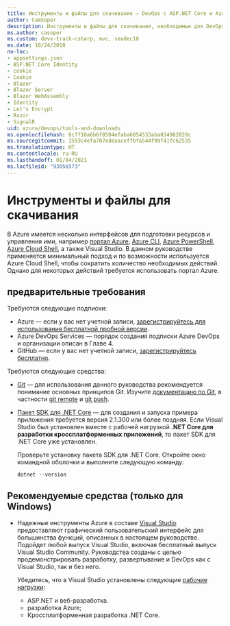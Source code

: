 ```yaml
---
title: Инструменты и файлы для скачивания — DevOps с ASP.NET Core и Azure
author: CamSoper
description: Инструменты и файлы для скачивания, необходимые для DevOps с ASP.NET Core и Azure.
ms.author: casoper
ms.custom: devx-track-csharp, mvc, seodec18
ms.date: 10/24/2018
no-loc:
- appsettings.json
- ASP.NET Core Identity
- cookie
- Cookie
- Blazor
- Blazor Server
- Blazor WebAssembly
- Identity
- Let's Encrypt
- Razor
- SignalR
uid: azure/devops/tools-and-downloads
ms.openlocfilehash: 8c7f10a6b6f8504efaba6054533aba034982820c
ms.sourcegitcommit: 3593c4efa707edeaaceffbfa544f99f41fc62535
ms.translationtype: HT
ms.contentlocale: ru-RU
ms.lasthandoff: 01/04/2021
ms.locfileid: "93056573"
---
```

# <a name="tools-and-downloads"></a>Инструменты и файлы для скачивания

В Azure имеется несколько интерфейсов для подготовки ресурсов и управления ими, например [портал Azure](https://portal.azure.com), [Azure CLI](/cli/azure/), [Azure PowerShell](/powershell/azure/overview), [Azure Cloud Shell](https://shell.azure.com/bash), а также Visual Studio. В данном руководстве применяется минимальный подход и по возможности используется Azure Cloud Shell, чтобы сократить количество необходимых действий. Однако для некоторых действий требуется использовать портал Azure.

## <a name="prerequisites"></a>предварительные требования

Требуются следующие подписки:

* Azure &mdash; если у вас нет учетной записи, [зарегистрируйтесь для использования бесплатной пробной версии](https://azure.microsoft.com/free/dotnet/).
* Azure DevOps Services &mdash; порядок создания подписки Azure DevOps и организации описан в Главе 4.
* GitHub &mdash; если у вас нет учетной записи, [зарегистрируйтесь бесплатно](https://github.com/join).

Требуются следующие средства:

* [Git](https://git-scm.com/downloads) &mdash; для использования данного руководства рекомендуется понимание основных принципов Git. Изучите [документацию по Git](https://git-scm.com/doc), в частности [git remote](https://git-scm.com/docs/git-remote) и [git push](https://git-scm.com/docs/git-push).
* [Пакет SDK для .NET Core](https://dotnet.microsoft.com/download/) &mdash; для создания и запуска примера приложения требуется версия 2.1.300 или более поздняя. Если Visual Studio был установлен вместе с рабочей нагрузкой **.NET Core для разработки кроссплатформенных приложений**, то пакет SDK для .NET Core уже установлен.

    Проверьте установку пакета SDK для .NET Core. Откройте окно командной оболочки и выполните следующую команду:

    ```dotnetcli
    dotnet --version
    ```

## <a name="recommended-tools-windows-only"></a>Рекомендуемые средства (только для Windows)

* Надежные инструменты Azure в составе [Visual Studio](https://visualstudio.microsoft.com) предоставляют графический пользовательский интерфейс для большинства функций, описанных в настоящем руководстве. Подойдет любой выпуск Visual Studio, включая бесплатный выпуск Visual Studio Community. Руководства созданы с целью продемонстрировать разработку, развертывание и DevOps как с Visual Studio, так и без него.

  Убедитесь, что в Visual Studio установлены следующие [рабочие нагрузки](/visualstudio/install/modify-visual-studio):

  * ASP.NET и веб-разработка.
  * разработка Azure;
  * Кроссплатформенная разработка .NET Core.
